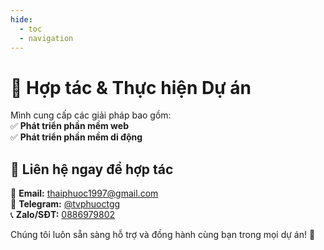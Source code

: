 ```yaml
---
hide:
  - toc
  - navigation
---
```

# 🚀 Hợp tác & Thực hiện Dự án  

Mình cung cấp các giải pháp bao gồm:  
✅ **Phát triển phần mềm web**  
✅ **Phát triển phần mềm di động**  

## 📩 Liên hệ ngay để hợp tác  

📧 **Email:** [thaiphuoc1997@gmail.com](mailto:thaiphuoc1997@gmail.com)  
📱 **Telegram:** [@tvphuoctgg](https://t.me/tvphuoctgg)  
📞 **Zalo/SĐT:** [0886979802](https://zalo.me/0886979802) 


Chúng tôi luôn sẵn sàng hỗ trợ và đồng hành cùng bạn trong mọi dự án! 🚀
